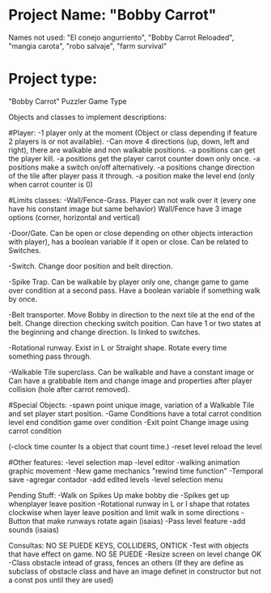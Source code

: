 # Project Name: "Bobby Carrot"
Names not used: "El conejo angurriento", "Bobby Carrot Reloaded", "mangia carota", "robo salvaje", "farm survival"

# Project type: 
"Bobby Carrot" Puzzler Game Type

Objects and classes to implement descriptions:

#Player: 
-1 player only at the moment (Object or class depending if feature 2 players is or not available).
-Can move 4 directions (up, down, left and right), there are walkable and non walkable positions.
-a positions can get the player kill.
-a positions get the player carrot counter down only once.
-a positions make a switch on/off alternatively.
-a positions change direction of the tile after player pass it through.
-a position make the level end (only when carrot counter is 0)

#Limits classes:
-Wall/Fence-Grass. 
	Player can not walk over it (every one have his constant image but same behavior)
	Wall/Fence have 3 image options (corner, horizontal and vertical)
	
-Door/Gate. 
	Can be open or close depending on other objects interaction with player), has a boolean variable if it open or close.
	Can be related to Switches.
	
-Switch. 
	Change door position and belt direction.
	
-Spike Trap.
	Can be walkable by player only one, change game to game over condition at a second pass. 
	Have a boolean variable if something walk by once.
	
-Belt transporter.
	Move Bobby in direction to the next tile at the end of the belt.
	Change direction checking switch position.
	Can have 1 or two states at the beginning and change direction.
	Is linked to switches. 

-Rotational runway.
	Exist in L or Straight shape.
	Rotate every time something pass through.
	
-Walkable Tile superclass. 
	Can be walkable and have a constant image 
	or Can have a grabbable item and change image and properties after player collision (hole after carrot removed).	

#Special Objects:
-spawn point
	unique image, variation of a Walkable Tile and set player start position.
-Game Conditions
	have a total carrot condition
	level end condition
	game over condition
-Exit point
	Change image using carrot condition
	
(-clock time counter
	Is a object that count time.)
-reset level
	reload the level 
	
	
#Other features:
-level selection map
-level editor
-walking animation graphic movement
-New game mechanics "rewind time function"
-Temporal save
-agregar contador
-add edited levels
-level selection menu

Pending Stuff:
-Walk on Spikes Up make bobby die
-Spikes get up whenplayer leave position
-Rotational runway in L or I shape that rotates clockwise when layer leave position and limit walk in some directions
-Button that make runways rotate again (isaias)
-Pass level feature
-add sounds (isaias)

Consultas:
NO SE PUEDE KEYS, COLLIDERS, ONTICK -Test with objects that have effect on game.
NO SE PUEDE -Resize screen on level change
OK -Class obstacle intead of grass, fences an others
(If they are define as subclass of obstacle class and have an image definet in constructor but not a const pos until they are used)



